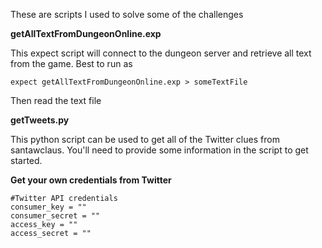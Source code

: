 These are scripts I used to solve some of the challenges

**getAllTextFromDungeonOnline.exp**

This expect script will connect to the dungeon server and retrieve all text from the game.
Best to run as

```
expect getAllTextFromDungeonOnline.exp > someTextFile
```

Then read the text file

**getTweets.py**

This python script can be used to get all of the Twitter clues from santawclaus. You'll need to provide some information in the script to get started.

**Get your own credentials from Twitter**

```
#Twitter API credentials
consumer_key = ""
consumer_secret = ""
access_key = ""
access_secret = ""
```


